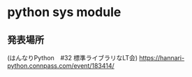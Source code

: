 # python sys module
## 発表場所

(はんなりPython　#32 標準ライブラリなLT会)
https://hannari-python.connpass.com/event/183414/
